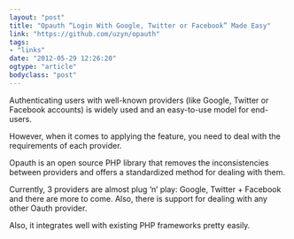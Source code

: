 ```yaml
---
layout: "post"
title: "Opauth “Login With Google, Twitter or Facebook” Made Easy"
link: "https://github.com/uzyn/opauth"
tags: 
- "links"
date: "2012-05-29 12:26:20"
ogtype: "article"
bodyclass: "post"
---
```


Authenticating users with well-known providers (like Google, Twitter or Facebook accounts) is widely used and an easy-to-use model for end-users.

However, when it comes to applying the feature, you need to deal with the requirements of each provider.

Opauth is an open source PHP library that removes the inconsistencies between providers and offers a standardized method for dealing with them.

Currently, 3 providers are almost plug ‘n’ play: Google, Twitter + Facebook and there are more to come. Also, there is support for dealing with any other Oauth provider.

Also, it integrates well with existing PHP frameworks pretty easily.